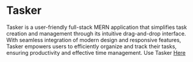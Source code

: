 # Tasker
Tasker is a user-friendly full-stack MERN application that simplifies task creation and management through its intuitive drag-and-drop interface. With seamless integration of modern design and responsive features, Tasker empowers users to efficiently organize and track their tasks, ensuring productivity and effective time management.
Use Tasker [Here](https://tasker-application.netlify.app/)
